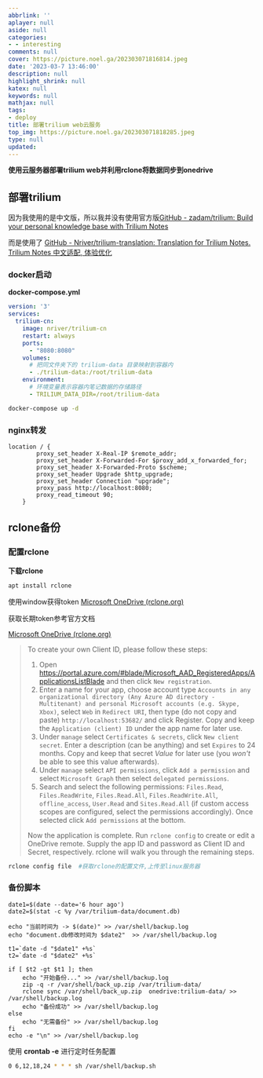 ```yaml
---
abbrlink: ''
aplayer: null
aside: null
categories:
- - interesting
comments: null
cover: https://picture.noel.ga/202303071816814.jpeg
date: '2023-03-7 13:46:00'
description: null
highlight_shrink: null
katex: null
keywords: null
mathjax: null
tags:
- deploy
title: 部署trilium web云服务
top_img: https://picture.noel.ga/202303071818285.jpeg
type: null
updated: 
---
```


<!-- toc -->



**使用云服务器部署trilium web并利用rclone将数据同步到onedrive**

## 部署trilium

因为我使用的是中文版，所以我并没有使用官方版[GitHub - zadam/trilium: Build your personal knowledge base with Trilium Notes](https://github.com/zadam/trilium)

而是使用了 [GitHub - Nriver/trilium-translation: Translation for Trilium Notes. Trilium Notes 中文适配, 体验优化](https://github.com/Nriver/trilium-translation)

### docker启动

**docker-compose.yml**

```yaml
version: '3'
services:
  trilium-cn:
    image: nriver/trilium-cn
    restart: always
    ports:
      - "8080:8080"
    volumes:
      # 把同文件夹下的 trilium-data 目录映射到容器内
      - ./trilium-data:/root/trilium-data
    environment:
      # 环境变量表示容器内笔记数据的存储路径
      - TRILIUM_DATA_DIR=/root/trilium-data
```

```bash
docker-compose up -d
```

### nginx转发

```nginx
location / {
	    proxy_set_header X-Real-IP $remote_addr;
        proxy_set_header X-Forwarded-For $proxy_add_x_forwarded_for;
        proxy_set_header X-Forwarded-Proto $scheme;
        proxy_set_header Upgrade $http_upgrade;
        proxy_set_header Connection "upgrade";
        proxy_pass http://localhost:8080;
        proxy_read_timeout 90;
	}

```

## rclone备份

### 配置rclone

**下载rclone**

```bash
apt install rclone
```

使用window获得token [Microsoft OneDrive (rclone.org)](https://rclone.org/onedrive/#creating-client-id-for-onedrive-personal)



获取长期token参考官方文档

[Microsoft OneDrive (rclone.org)](https://rclone.org/onedrive/#creating-client-id-for-onedrive-personal)

> To create your own Client ID, please follow these steps:
>
> 1. Open https://portal.azure.com/#blade/Microsoft_AAD_RegisteredApps/ApplicationsListBlade and then click `New registration`.
> 2. Enter a name for your app, choose account type `Accounts in any organizational directory (Any Azure AD directory - Multitenant) and personal Microsoft accounts (e.g. Skype, Xbox)`, select `Web` in `Redirect URI`, then type (do not copy and paste) `http://localhost:53682/` and click Register. Copy and keep the `Application (client) ID` under the app name for later use.
> 3. Under `manage` select `Certificates & secrets`, click `New client secret`. Enter a description (can be anything) and set `Expires` to 24 months. Copy and keep that secret *Value* for later use (you *won't* be able to see this value afterwards).
> 4. Under `manage` select `API permissions`, click `Add a permission` and select `Microsoft Graph` then select `delegated permissions`.
> 5. Search and select the following permissions: `Files.Read`, `Files.ReadWrite`, `Files.Read.All`, `Files.ReadWrite.All`, `offline_access`, `User.Read` and `Sites.Read.All` (if custom access scopes are configured, select the permissions accordingly). Once selected click `Add permissions` at the bottom.
>
> Now the application is complete. Run `rclone config` to create or edit a OneDrive remote. Supply the app ID and password as Client ID and Secret, respectively. rclone will walk you through the remaining steps.

```bash
rclone config file  #获取rclone的配置文件,上传至linux服务器
```

### 备份脚本

```shell
date1=$(date --date='6 hour ago')
date2=$(stat -c %y /var/trilium-data/document.db)

echo "当前时间为 -> $(date)" >> /var/shell/backup.log
echo "document.db修改时间为 $date2"  >> /var/shell/backup.log

t1=`date -d "$date1" +%s`
t2=`date -d "$date2" +%s`
 
if [ $t2 -gt $t1 ]; then
	echo "开始备份..." >> /var/shell/backup.log
	zip -q -r /var/shell/back_up.zip /var/trilium-data/
	rclone sync /var/shell/back_up.zip  onedrive:trilium-data/ >> /var/shell/backup.log
	echo "备份成功" >> /var/shell/backup.log
else 
	echo "无需备份" >> /var/shell/backup.log
fi
echo -e "\n" >> /var/shell/backup.log
```

使用 **crontab -e** 进行定时任务配置

```sh
0 6,12,18,24 * * * sh /var/shell/backup.sh
```

